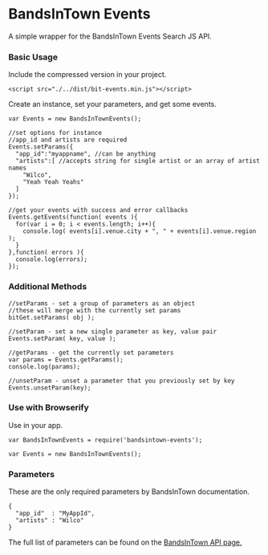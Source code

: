 # BandsInTown Events

A simple wrapper for the BandsInTown Events Search JS API.

### Basic Usage

Include the compressed version in your project.

```
<script src="./../dist/bit-events.min.js"></script>
```

Create an instance, set your parameters, and get some events.

```
var Events = new BandsInTownEvents();

//set options for instance
//app_id and artists are required
Events.setParams({
  "app_id":"myappname", //can be anything
  "artists":[ //accepts string for single artist or an array of artist names
    "Wilco",
    "Yeah Yeah Yeahs"
  ]
});

//get your events with success and error callbacks
Events.getEvents(function( events ){
  for(var i = 0; i < events.length; i++){
    console.log( events[i].venue.city + ", " + events[i].venue.region );
  }
},function( errors ){
  console.log(errors);
});

```

### Additional Methods

```
//setParams - set a group of parameters as an object
//these will merge with the currently set params
bitGet.setParams( obj );

//setParam - set a new single parameter as key, value pair
Events.setParam( key, value );

//getParams - get the currently set parameters
var params = Events.getParams();
console.log(params);

//unsetParam - unset a parameter that you previously set by key
Events.unsetParam(key);
```

### Use with Browserify

Use in your app.
```
var BandsInTownEvents = require('bandsintown-events');

var Events = new BandsInTownEvents();
```

### Parameters

These are the only required parameters by BandsInTown documentation.
```
{
  "app_id"  : "MyAppId",
  "artists" : "Wilco"
}
```

The full list of parameters can be found on the [BandsInTown API page.](https://www.bandsintown.com/api/requests#artists-event-search)
